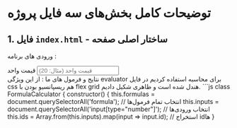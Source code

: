 # توضیحات کامل بخش‌های سه فایل پروژه

## 1. فایل `index.html` - ساختار اصلی صفحه
ورودی های برنامه :
<div class="input-box">
  <label for="fee">قیمت واحد</label>
  <input type="number" id="fee" placeholder="قیمت واحد (مثال: 20)">
</div>
نتایج و فرمول های ما :
<formula evaluator="count * fee - discount"></formula>
از این ویژگی evaluator برای محاسبه استفاده کردیم 
در فایل css هم ریسپانسیو بودن با flex grid هندل شده است و ظاهری شکیل دادیم.
```js
class FormulaCalculator {
  constructor() {
    this.formulas = document.querySelectorAll('formula'); // انتخاب تمام فرمول‌ها
    this.inputs = document.querySelectorAll('input[type="number"]'); // انتخاب ورودی‌ها
    this.ids = Array.from(this.inputs).map(input => input.id); // استخراج idها
  }
